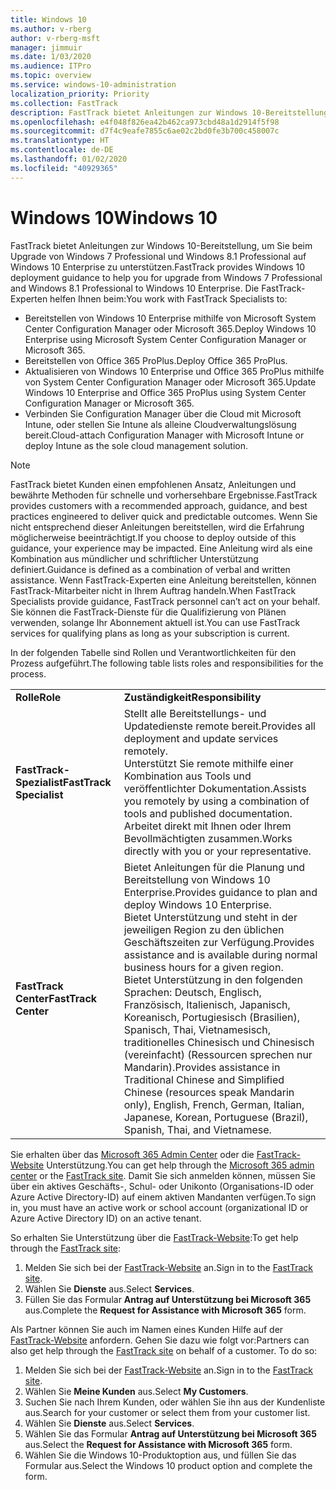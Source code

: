 ```yaml
---
title: Windows 10
ms.author: v-rberg
author: v-rberg-msft
manager: jimmuir
ms.date: 1/03/2020
ms.audience: ITPro
ms.topic: overview
ms.service: windows-10-administration
localization_priority: Priority
ms.collection: FastTrack
description: FastTrack bietet Anleitungen zur Windows 10-Bereitstellung, um Sie beim Upgrade von Windows 7 Professional und Windows 8.1 Professional auf Windows 10 Enterprise zu unterstützen.
ms.openlocfilehash: e4f048f826ea42b462ca973cbd48a1d2914f5f98
ms.sourcegitcommit: d7f4c9eafe7855c6ae02c2bd0fe3b700c458007c
ms.translationtype: HT
ms.contentlocale: de-DE
ms.lasthandoff: 01/02/2020
ms.locfileid: "40929365"
---
```

# <a name="windows-10"></a><span data-ttu-id="3ccbb-103">Windows 10</span><span class="sxs-lookup"><span data-stu-id="3ccbb-103">Windows 10</span></span>

<span data-ttu-id="3ccbb-104">FastTrack bietet Anleitungen zur Windows 10-Bereitstellung, um Sie beim Upgrade von Windows 7 Professional und Windows 8.1 Professional auf Windows 10 Enterprise zu unterstützen.</span><span class="sxs-lookup"><span data-stu-id="3ccbb-104">FastTrack provides Windows 10 deployment guidance to help you for upgrade from Windows 7 Professional and Windows 8.1 Professional to Windows 10 Enterprise.</span></span> <span data-ttu-id="3ccbb-105">Die FastTrack-Experten helfen Ihnen beim:</span><span class="sxs-lookup"><span data-stu-id="3ccbb-105">You work with FastTrack Specialists to:</span></span>

- <span data-ttu-id="3ccbb-106">Bereitstellen von Windows 10 Enterprise mithilfe von Microsoft System Center Configuration Manager oder Microsoft 365.</span><span class="sxs-lookup"><span data-stu-id="3ccbb-106">Deploy Windows 10 Enterprise using Microsoft System Center Configuration Manager or Microsoft 365.</span></span>
- <span data-ttu-id="3ccbb-107">Bereitstellen von Office 365 ProPlus.</span><span class="sxs-lookup"><span data-stu-id="3ccbb-107">Deploy Office 365 ProPlus.</span></span> 
- <span data-ttu-id="3ccbb-108">Aktualisieren von Windows 10 Enterprise und Office 365 ProPlus mithilfe von System Center Configuration Manager oder Microsoft 365.</span><span class="sxs-lookup"><span data-stu-id="3ccbb-108">Update Windows 10 Enterprise and Office 365 ProPlus using System Center Configuration Manager or Microsoft 365.</span></span>
- <span data-ttu-id="3ccbb-109">Verbinden Sie Configuration Manager über die Cloud mit Microsoft Intune, oder stellen Sie Intune als alleine Cloudverwaltungslösung bereit.</span><span class="sxs-lookup"><span data-stu-id="3ccbb-109">Cloud-attach Configuration Manager with Microsoft Intune or deploy Intune as the sole cloud management solution.</span></span>
  
> [!NOTE]
> <span data-ttu-id="3ccbb-110">FastTrack bietet Kunden einen empfohlenen Ansatz, Anleitungen und bewährte Methoden für schnelle und vorhersehbare Ergebnisse.</span><span class="sxs-lookup"><span data-stu-id="3ccbb-110">FastTrack provides customers with a recommended approach, guidance, and best practices engineered to deliver quick and predictable outcomes.</span></span> <span data-ttu-id="3ccbb-111">Wenn Sie nicht entsprechend dieser Anleitungen bereitstellen, wird die Erfahrung möglicherweise beeinträchtigt.</span><span class="sxs-lookup"><span data-stu-id="3ccbb-111">If you choose to deploy outside of this guidance, your experience may be impacted.</span></span> <span data-ttu-id="3ccbb-112">Eine Anleitung wird als eine Kombination aus mündlicher und schriftlicher Unterstützung definiert.</span><span class="sxs-lookup"><span data-stu-id="3ccbb-112">Guidance is defined as a combination of verbal and written assistance.</span></span> <span data-ttu-id="3ccbb-113">Wenn FastTrack-Experten eine Anleitung bereitstellen, können FastTrack-Mitarbeiter nicht in Ihrem Auftrag handeln.</span><span class="sxs-lookup"><span data-stu-id="3ccbb-113">When FastTrack Specialists provide guidance, FastTrack personnel can’t act on your behalf.</span></span> <span data-ttu-id="3ccbb-114">Sie können die FastTrack-Dienste für die Qualifizierung von Plänen verwenden, solange Ihr Abonnement aktuell ist.</span><span class="sxs-lookup"><span data-stu-id="3ccbb-114">You can use FastTrack services for qualifying plans as long as your subscription is current.</span></span>  
    
<span data-ttu-id="3ccbb-115">In der folgenden Tabelle sind Rollen und Verantwortlichkeiten für den Prozess aufgeführt.</span><span class="sxs-lookup"><span data-stu-id="3ccbb-115">The following table lists roles and responsibilities for the process.</span></span>

|||
|:-----|:-----|
|<span data-ttu-id="3ccbb-116">**Rolle**</span><span class="sxs-lookup"><span data-stu-id="3ccbb-116">**Role**</span></span> <br/> |<span data-ttu-id="3ccbb-117">**Zuständigkeit**</span><span class="sxs-lookup"><span data-stu-id="3ccbb-117">**Responsibility**</span></span> <br/> |
|<span data-ttu-id="3ccbb-118">**FastTrack-Spezialist**</span><span class="sxs-lookup"><span data-stu-id="3ccbb-118">**FastTrack Specialist**</span></span> <br/> |<span data-ttu-id="3ccbb-119">Stellt alle Bereitstellungs- und Updatedienste remote bereit.</span><span class="sxs-lookup"><span data-stu-id="3ccbb-119">Provides all deployment and update services remotely.</span></span>  <br/> <span data-ttu-id="3ccbb-120">Unterstützt Sie remote mithilfe einer Kombination aus Tools und veröffentlichter Dokumentation.</span><span class="sxs-lookup"><span data-stu-id="3ccbb-120">Assists you remotely by using a combination of tools and published documentation.</span></span> <br/> <span data-ttu-id="3ccbb-121">Arbeitet direkt mit Ihnen oder Ihrem Bevollmächtigten zusammen.</span><span class="sxs-lookup"><span data-stu-id="3ccbb-121">Works directly with you or your representative.</span></span>|
|<span data-ttu-id="3ccbb-122">**FastTrack Center**</span><span class="sxs-lookup"><span data-stu-id="3ccbb-122">**FastTrack Center**</span></span>  <br/> |<span data-ttu-id="3ccbb-123">Bietet Anleitungen für die Planung und Bereitstellung von Windows 10 Enterprise.</span><span class="sxs-lookup"><span data-stu-id="3ccbb-123">Provides guidance to plan and deploy Windows 10 Enterprise.</span></span>   <br/> <span data-ttu-id="3ccbb-124">Bietet Unterstützung und steht in der jeweiligen Region zu den üblichen Geschäftszeiten zur Verfügung.</span><span class="sxs-lookup"><span data-stu-id="3ccbb-124">Provides assistance and is available during normal business hours for a given region.</span></span> <br/> <span data-ttu-id="3ccbb-125">Bietet Unterstützung in den folgenden Sprachen: Deutsch, Englisch, Französisch, Italienisch, Japanisch, Koreanisch, Portugiesisch (Brasilien), Spanisch, Thai, Vietnamesisch, traditionelles Chinesisch und Chinesisch (vereinfacht) (Ressourcen sprechen nur Mandarin).</span><span class="sxs-lookup"><span data-stu-id="3ccbb-125">Provides assistance in Traditional Chinese and Simplified Chinese (resources speak Mandarin only), English, French, German, Italian, Japanese, Korean, Portuguese (Brazil), Spanish, Thai, and Vietnamese.</span></span>|
 
<span data-ttu-id="3ccbb-126">Sie erhalten über das [Microsoft 365 Admin Center](https://go.microsoft.com/fwlink/?linkid=2032704) oder die [FastTrack-Website](https://go.microsoft.com/fwlink/?linkid=780698) Unterstützung.</span><span class="sxs-lookup"><span data-stu-id="3ccbb-126">You can get help through the [Microsoft 365 admin center](https://go.microsoft.com/fwlink/?linkid=2032704) or the [FastTrack site](https://go.microsoft.com/fwlink/?linkid=780698).</span></span> <span data-ttu-id="3ccbb-127">Damit Sie sich anmelden können, müssen Sie über ein aktives Geschäfts-, Schul- oder Unikonto (Organisations-ID oder Azure Active Directory-ID) auf einem aktiven Mandanten verfügen.</span><span class="sxs-lookup"><span data-stu-id="3ccbb-127">To sign in, you must have an active work or school account (organizational ID or Azure Active Directory ID) on an active tenant.</span></span> 

<span data-ttu-id="3ccbb-128">So erhalten Sie Unterstützung über die [FastTrack-Website](https://go.microsoft.com/fwlink/?linkid=780698):</span><span class="sxs-lookup"><span data-stu-id="3ccbb-128">To get help through the [FastTrack site](https://go.microsoft.com/fwlink/?linkid=780698):</span></span> 
1.  <span data-ttu-id="3ccbb-129">Melden Sie sich bei der [FastTrack-Website](https://go.microsoft.com/fwlink/?linkid=780698) an.</span><span class="sxs-lookup"><span data-stu-id="3ccbb-129">Sign in to the [FastTrack site](https://go.microsoft.com/fwlink/?linkid=780698).</span></span> 
2.  <span data-ttu-id="3ccbb-130">Wählen Sie **Dienste** aus.</span><span class="sxs-lookup"><span data-stu-id="3ccbb-130">Select **Services**.</span></span>
3.  <span data-ttu-id="3ccbb-131">Füllen Sie das Formular **Antrag auf Unterstützung bei Microsoft 365** aus.</span><span class="sxs-lookup"><span data-stu-id="3ccbb-131">Complete the **Request for Assistance with Microsoft 365** form.</span></span>
  
<span data-ttu-id="3ccbb-p104">Als Partner können Sie auch im Namen eines Kunden Hilfe auf der [FastTrack-Website](https://go.microsoft.com/fwlink/?linkid=780698) anfordern. Gehen Sie dazu wie folgt vor:</span><span class="sxs-lookup"><span data-stu-id="3ccbb-p104">Partners can also get help through the [FastTrack site](https://go.microsoft.com/fwlink/?linkid=780698) on behalf of a customer. To do so:</span></span>
1.  <span data-ttu-id="3ccbb-134">Melden Sie sich bei der [FastTrack-Website](https://go.microsoft.com/fwlink/?linkid=780698) an.</span><span class="sxs-lookup"><span data-stu-id="3ccbb-134">Sign in to the [FastTrack site](https://go.microsoft.com/fwlink/?linkid=780698).</span></span> 
2.  <span data-ttu-id="3ccbb-135">Wählen Sie **Meine Kunden** aus.</span><span class="sxs-lookup"><span data-stu-id="3ccbb-135">Select **My Customers**.</span></span>
3.  <span data-ttu-id="3ccbb-136">Suchen Sie nach Ihrem Kunden, oder wählen Sie ihn aus der Kundenliste aus.</span><span class="sxs-lookup"><span data-stu-id="3ccbb-136">Search for your customer or select them from your customer list.</span></span>
4.  <span data-ttu-id="3ccbb-137">Wählen Sie **Dienste** aus.</span><span class="sxs-lookup"><span data-stu-id="3ccbb-137">Select **Services**.</span></span>
5.  <span data-ttu-id="3ccbb-138">Wählen Sie das Formular **Antrag auf Unterstützung bei Microsoft 365** aus.</span><span class="sxs-lookup"><span data-stu-id="3ccbb-138">Select the **Request for Assistance with Microsoft 365** form.</span></span>
6.  <span data-ttu-id="3ccbb-139">Wählen Sie die Windows 10-Produktoption aus, und füllen Sie das Formular aus.</span><span class="sxs-lookup"><span data-stu-id="3ccbb-139">Select the Windows 10 product option and complete the form.</span></span>
 